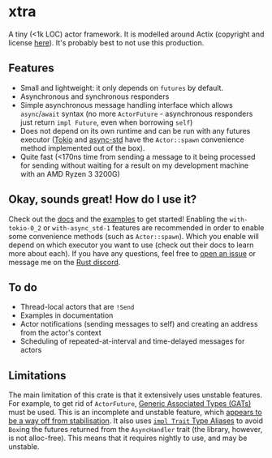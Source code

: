 # xtra
A tiny (<1k LOC) actor framework. It is modelled around Actix (copyright and license [here](https://github.com/Restioson/xtra/blob/master/LICENSE-ACTIX)). It's probably best to not use this production.

## Features
- Small and lightweight: it only depends on `futures` by default.
- Asynchronous and synchronous responders
- Simple asynchronous message handling interface which allows `async`/`await` syntax (no more `ActorFuture` - 
asynchronous responders just return `impl Future`, even when borrowing `self`)
- Does not depend on its own runtime and can be run with any futures executor ([Tokio](https://tokio.rs/) and 
[async-std](https://async.rs/) have the `Actor::spawn` convenience method implemented out of the box).
- Quite fast (<170ns time from sending a message to it being processed for sending without waiting for a result on my
development machine with an AMD Ryzen 3 3200G)

## Okay, sounds great! How do I use it?

Check out the [docs](https://docs.rs/xtra) and the [examples](https://github.com/Restioson/xtra/blob/master/examples)
to get started! Enabling the `with-tokio-0_2` or `with-async_std-1` features are recommended in order to enable some 
convenience methods (such as `Actor::spawn`). Which you enable will depend on which executor you want to use (check out
their docs to learn more about each). If you have any questions, feel free to [open an issue](https://github.com/Restioson/xtra/issues/new)
or message me on the [Rust discord](https://bit.ly/rust-community).

## To do
- Thread-local actors that are `!Send`
- Examples in documentation
- Actor notifications (sending messages to self) and creating an address from the actor's context
- Scheduling of repeated-at-interval and time-delayed messages for actors

## Limitations
The main limitation of this crate is that it extensively uses unstable features. For example, to get rid of
`ActorFuture`, [Generic Associated Types (GATs)](https://github.com/rust-lang/rfcs/blob/master/text/1598-generic_associated_types.md)
must be used. This is an incomplete and unstable feature, which [appears to be a way off from stabilisation](https://github.com/rust-lang/rust/issues/44265).
It also uses [`impl Trait` Type Aliases](https://github.com/rust-lang/rfcs/pull/2515) to avoid `Box`ing the futures
returned from the `AsyncHandler` trait (the library, however, is not alloc-free). This means that it requires nightly to
use, and may be unstable.
